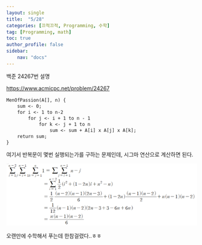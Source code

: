 ```yaml
---
layout: single
title:  "5/28"
categories: [끄적끄적, Programming, 수학]
tag: [Programming, math]
toc: true
author_profile: false
sidebar:
    nav: "docs"
---
```


백준 24267번 설명

https://www.acmicpc.net/problem/24267

```
MenOfPassion(A[], n) {
	sum <- 0;
	for i <- 1 to n-2
		for j <- i + 1 to n - 1
			for k <- j + 1 to n
				sum <- sum + A[i] x A[j] x A[k];
	return sum;
}
```

여기서 반복문이 몇번 실행되는가를 구하는 문제인데, 시그마 연산으로 계산하면 된다.

![백준24267](../images/2023-06-17-5월28일/백준24267.png)

오랜만에 수학해서 푸는데 한참걸렸다..ㅎㅎ